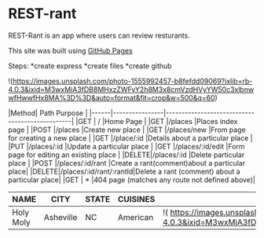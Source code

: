 # REST-rant
REST-Rant is an app where users can review resturants.

This site was built using [GitHub Pages](https://pages.github.com/)

Steps: 
*create express
*create files
*create github

!(https://images.unsplash.com/photo-1555992457-b8fefdd09069?ixlib=rb-4.0.3&ixid=M3wxMjA3fDB8MHxzZWFyY2h8M3x8cmVzdHVyYW50c3xlbnwwfHwwfHx8MA%3D%3D&auto=format&fit=crop&w=500&q=60) 

|Method|  Path            Purpose                                        |
|------|----------------|------------------------------------------------|
|GET   |  /               |Home Page                                     |
|GET   |/places           |Places index page                             |
|POST  |/places           |Create new place                              |
|GET   |/places/new       |From page for creating a new place            |
|GET   |/place/:id        |Details about a particular place              |
|PUT   |/places/:id       |Update a particular place                     |
|GET   |/places/:id/edit  |Form page for editing an existing place       |
|DELETE|/places/:id       |Delete particular place                       |
|POST  |/places/:id/rant  |Create a rant(comment)about a particular place|
|DELETE|/places/:id/rant/:rantId|Delete a rant (comment) about a particular place|
|GET   |  *                |404 page (matches any route not defined above)|



|NAME           |CITY               |STATE|CUISINES       |PICTURE|
|---------------|-------------------|-----|---------------|-------|
|Holy Moly      |Asheville          |NC   |American       |!( https://images.unsplash.com/photo-1555992336-fb0d29498b13?ixlib=rb-4.0.3&ixid=M3wxMjA3fDB8MHxzZWFyY2h8Mnx8YW1lcmljYW4lMjByZXN0dXJhbnR8ZW58MHx8MHx8fDA%3D&auto=format&fit=crop&w=400&q=60)